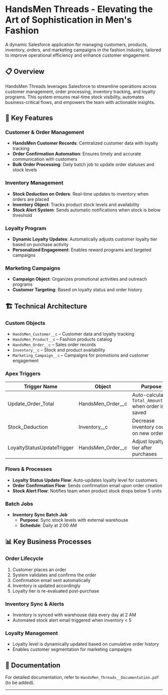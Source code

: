 # HandsMen Threads -  Elevating the Art of Sophistication in Men's Fashion

A dynamic Salesforce application for managing customers, products, inventory, orders, and marketing campaigns in the fashion industry, tailored to improve operational efficiency and enhance customer engagement.

## 📋 Overview

HandsMen Threads leverages Salesforce to streamline operations across customer management, order processing, inventory tracking, and loyalty programs. This system ensures real-time stock visibility, automates business-critical flows, and empowers the team with actionable insights.

## 🧵 Key Features

### Customer & Order Management
- **HandsMen Customer Records**: Centralized customer data with loyalty tracking
- **Order Confirmation Automation**: Ensures timely and accurate communication with customers
- **Bulk Order Processing**: Daily batch job to update order statuses and stock levels

### Inventory Management
- **Stock Deduction on Orders**: Real-time updates to inventory when orders are placed
- **Inventory Object**: Tracks product stock levels and availability
- **Stock Alert System**: Sends automatic notifications when stock is below threshold

### Loyalty Program
- **Dynamic Loyalty Updates**: Automatically adjusts customer loyalty tier based on purchase activity
- **Personalized Engagement**: Enables reward programs and targeted campaigns

### Marketing Campaigns
- **Campaign Object**: Organizes promotional activities and outreach programs
- **Customer Targeting**: Based on loyalty status and order history

## 🏗️ Technical Architecture

### Custom Objects
- `HandsMen_Customer__c` – Customer data and loyalty tracking  
- `HandsMen_Product__c` – Fashion products catalog  
- `HandsMen_Order__c` – Sales order records  
- `Inventory__c` – Stock and product availability  
- `Marketing_Campaign__c` – Campaigns for promotions and customer engagement  

### Apex Triggers

| Trigger Name           | Object               | Purpose                                                  |
|------------------------|----------------------|----------------------------------------------------------|
| Update_Order_Total     | HandsMen_Order__c    | Auto-calculate `Total_Amount__c` when order is saved     |
| Stock_Deduction        | Inventory__c         | Decrease inventory count on new order                    |
| LoyaltyStatusUpdateTrigger  | HandsMen_Order__c | Adjust loyalty tier after purchases                      |

### Flows & Processes

- **Loyalty Status Update Flow**: Auto-updates loyalty level for customers  
- **Order Confirmation Flow**: Sends confirmation email upon order creation  
- **Stock Alert Flow**: Notifies team when product stock drops below 5 units  

### Batch Jobs

- **Inventory Sync Batch Job**
  - **Purpose**: Sync stock levels with external warehouse
  - **Schedule**: Daily at 2:00 AM

## 📊 Key Business Processes

### Order Lifecycle
1. Customer places an order
2. System validates and confirms the order
3. Confirmation email sent automatically
4. Inventory is updated accordingly
5. Loyalty tier is re-evaluated post-purchase

### Inventory Sync & Alerts
- Inventory is synced with warehouse data every day at 2 AM
- Automated stock alert email triggered when inventory < 5

### Loyalty Management
- Loyalty level is dynamically updated based on cumulative order history
- Enables customer segmentation for marketing campaigns

## 📖 Documentation

For detailed documentation, refer to `HandsMen_Threads__Documentation.pdf` (to be added).

---


